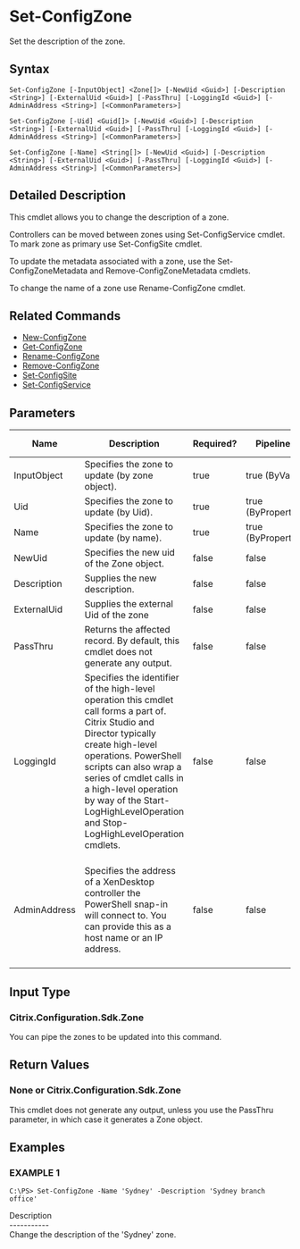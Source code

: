 ﻿# Set-ConfigZone

   Set the description of the zone.

## Syntax
```
Set-ConfigZone [-InputObject] <Zone[]> [-NewUid <Guid>] [-Description <String>] [-ExternalUid <Guid>] [-PassThru] [-LoggingId <Guid>] [-AdminAddress <String>] [<CommonParameters>]

Set-ConfigZone [-Uid] <Guid[]> [-NewUid <Guid>] [-Description <String>] [-ExternalUid <Guid>] [-PassThru] [-LoggingId <Guid>] [-AdminAddress <String>] [<CommonParameters>]

Set-ConfigZone [-Name] <String[]> [-NewUid <Guid>] [-Description <String>] [-ExternalUid <Guid>] [-PassThru] [-LoggingId <Guid>] [-AdminAddress <String>] [<CommonParameters>]
```

## Detailed Description
   This cmdlet allows you to change the description of a zone.

Controllers can be moved between zones using Set-ConfigService cmdlet. To mark zone as primary use Set-ConfigSite cmdlet.

To update the metadata associated with a zone, use the Set-ConfigZoneMetadata and Remove-ConfigZoneMetadata cmdlets.

To change the name of a zone use Rename-ConfigZone cmdlet.

## Related Commands
  * [New-ConfigZone](New-ConfigZone/)
  * [Get-ConfigZone](Get-ConfigZone/)
  * [Rename-ConfigZone](Rename-ConfigZone/)
  * [Remove-ConfigZone](Remove-ConfigZone/)
  * [Set-ConfigSite](Set-ConfigSite/)
  * [Set-ConfigService](Set-ConfigService/)
## Parameters

| Name   | Description | Required? | Pipeline Input | Default Value |
| --- | --- | --- | --- | --- |
| InputObject | Specifies the zone to update (by zone object). | true | true (ByValue) |  |
| Uid | Specifies the zone to update (by Uid). | true | true (ByPropertyName) |  |
| Name | Specifies the zone to update (by name). | true | true (ByPropertyName) |  |
| NewUid | Specifies the new uid of the Zone object. | false | false |  |
| Description | Supplies the new description. | false | false |  |
| ExternalUid | Supplies the external Uid of the zone | false | false |  |
| PassThru | Returns the affected record. By default, this cmdlet does not generate any output. | false | false | False |
| LoggingId | Specifies the identifier of the high-level operation this cmdlet call forms a part of. Citrix Studio and Director typically create high-level operations. PowerShell scripts can also wrap a series of cmdlet calls in a high-level operation by way of the Start-LogHighLevelOperation and Stop-LogHighLevelOperation cmdlets. | false | false |  |
| AdminAddress | Specifies the address of a XenDesktop controller the PowerShell snap-in will connect to. You can provide this as a host name or an IP address. | false | false | Localhost. Once a value is provided by any cmdlet, this value becomes the default. |

## Input Type
### Citrix.Configuration.Sdk.Zone
   You can pipe the zones to be updated into this command.
## Return Values
### None or Citrix.Configuration.Sdk.Zone
   This cmdlet does not generate any output, unless you use the PassThru parameter, in which case it generates a Zone object.
## Examples

### EXAMPLE 1
```
C:\PS> Set-ConfigZone -Name 'Sydney' -Description 'Sydney branch office'
```
   Description<br>-----------<br>Change the description of the 'Sydney' zone.
